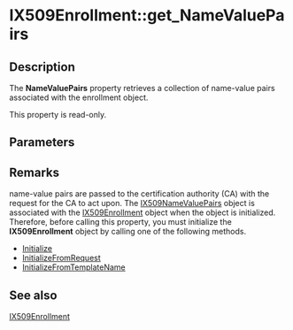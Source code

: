# IX509Enrollment::get_NameValuePairs

## Description

The **NameValuePairs** property retrieves a collection of name-value pairs associated with the enrollment object.

This property is read-only.

## Parameters

## Remarks

name-value pairs are passed to the certification authority (CA) with the request for the CA to act upon. The [IX509NameValuePairs](https://learn.microsoft.com/windows/desktop/api/certenroll/nn-certenroll-ix509namevaluepairs) object is associated with the [IX509Enrollment](https://learn.microsoft.com/windows/desktop/api/certenroll/nn-certenroll-ix509enrollment) object when the object is initialized. Therefore, before calling this property, you must initialize the **IX509Enrollment** object by calling one of the following methods.

* [Initialize](https://learn.microsoft.com/windows/desktop/api/certenroll/nf-certenroll-ix509enrollment-initialize)
* [InitializeFromRequest](https://learn.microsoft.com/windows/desktop/api/certenroll/nf-certenroll-ix509enrollment-initializefromrequest)
* [InitializeFromTemplateName](https://learn.microsoft.com/windows/desktop/api/certenroll/nf-certenroll-ix509enrollment-initializefromtemplatename)

## See also

[IX509Enrollment](https://learn.microsoft.com/windows/desktop/api/certenroll/nn-certenroll-ix509enrollment)